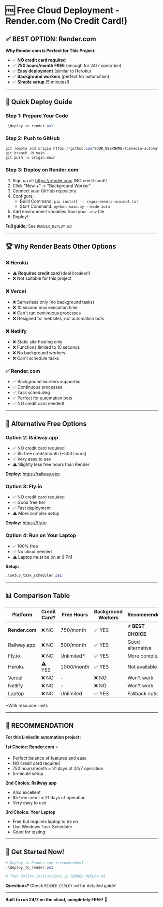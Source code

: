 # 🆓 Free Cloud Deployment - Render.com (No Credit Card!)

## ✅ BEST OPTION: Render.com

**Why Render.com is Perfect for This Project:**
- ✅ **NO credit card required**
- ✅ **750 hours/month FREE** (enough for 24/7 operation)
- ✅ **Easy deployment** (similar to Heroku)
- ✅ **Background workers** (perfect for automation)
- ✅ **Simple setup** (5 minutes!)

---

## 🚀 Quick Deploy Guide

### Step 1: Prepare Your Code
```powershell
.\deploy_to_render.ps1
```

### Step 2: Push to GitHub
```powershell
git remote add origin https://github.com/YOUR_USERNAME/linkedin-automation.git
git branch -M main
git push -u origin main
```

### Step 3: Deploy on Render.com
1. Sign up at: https://render.com (NO credit card!)
2. Click "New +" → "Background Worker"
3. Connect your GitHub repository
4. Configure:
   - Build Command: `pip install -r requirements-minimal.txt`
   - Start Command: `python main.py --mode auto`
5. Add environment variables from your `.env` file
6. Deploy!

**Full guide:** See `RENDER_DEPLOY.md`

---

## 🏆 Why Render Beats Other Options

### ❌ Heroku
- ⚠️ **Requires credit card** (deal breaker!)
- ❌ Not suitable for this project

### ❌ Vercel
- ❌ Serverless only (no background tasks)
- ❌ 10 second max execution time
- ❌ Can't run continuous processes
- ❌ Designed for websites, not automation bots

### ❌ Netlify
- ❌ Static site hosting only
- ❌ Functions limited to 10 seconds
- ❌ No background workers
- ❌ Can't schedule tasks

### ✅ Render.com
- ✅ Background workers supported
- ✅ Continuous processes
- ✅ Task scheduling
- ✅ Perfect for automation bots
- ✅ NO credit card needed!

---

## 🔄 Alternative Free Options

### Option 2: Railway.app
- ✅ NO credit card required
- ✅ $5 free credit/month (~500 hours)
- ✅ Very easy to use
- ⚠️ Slightly less free hours than Render

**Deploy:** https://railway.app

### Option 3: Fly.io
- ✅ NO credit card required
- ✅ Good free tier
- ✅ Fast deployment
- ⚠️ More complex setup

**Deploy:** https://fly.io

### Option 4: Run on Your Laptop
- ✅ 100% free
- ✅ No cloud needed
- ⚠️ Laptop must be on at 9 PM

**Setup:**
```powershell
.\setup_task_scheduler.ps1
```

---

## 📊 Comparison Table

| Platform | Credit Card? | Free Hours | Background Workers | Recommended |
|----------|--------------|------------|-------------------|-------------|
| **Render.com** | ❌ NO | 750/month | ✅ YES | **⭐ BEST CHOICE** |
| Railway.app | ❌ NO | 500/month | ✅ YES | Good alternative |
| Fly.io | ❌ NO | Unlimited* | ✅ YES | More complex |
| Heroku | ⚠️ YES | 1000/month | ✅ YES | Not available |
| Vercel | ❌ NO | - | ❌ NO | Won't work |
| Netlify | ❌ NO | - | ❌ NO | Won't work |
| Laptop | ❌ NO | Unlimited | ✅ YES | Fallback option |

*With resource limits

---

## 🎯 RECOMMENDATION

**For this LinkedIn automation project:**

**1st Choice: Render.com** ⭐
- Perfect balance of features and ease
- NO credit card required
- 750 hours/month = 31 days of 24/7 operation
- 5-minute setup

**2nd Choice: Railway.app**
- Also excellent
- $5 free credit = 21 days of operation
- Very easy to use

**3rd Choice: Your Laptop**
- Free but requires laptop to be on
- Use Windows Task Scheduler
- Good for testing

---

## 🚀 Get Started Now!

```powershell
# Deploy to Render.com (recommended)
.\deploy_to_render.ps1

# Then follow instructions in RENDER_DEPLOY.md
```

**Questions?** Check `RENDER_DEPLOY.md` for detailed guide!

---

**Built to run 24/7 on the cloud, completely FREE!** 🎉

